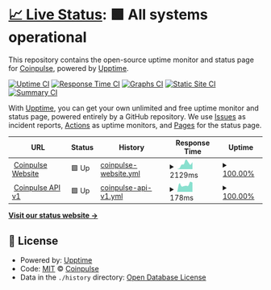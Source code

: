 # [📈 Live Status](https://uptime.coinpulse.live): <!--live status--> **🟩 All systems operational**

This repository contains the open-source uptime monitor and status page for [Coinpulse](https://coinpulse.live), powered by [Upptime](https://github.com/upptime/upptime).

[![Uptime CI](https://github.com/coinpulselive/status/workflows/Uptime%20CI/badge.svg)](https://github.com/coinpulselive/status/actions?query=workflow%3A%22Uptime+CI%22)
[![Response Time CI](https://github.com/coinpulselive/status/workflows/Response%20Time%20CI/badge.svg)](https://github.com/coinpulselive/status/actions?query=workflow%3A%22Response+Time+CI%22)
[![Graphs CI](https://github.com/coinpulselive/status/workflows/Graphs%20CI/badge.svg)](https://github.com/coinpulselive/status/actions?query=workflow%3A%22Graphs+CI%22)
[![Static Site CI](https://github.com/coinpulselive/status/workflows/Static%20Site%20CI/badge.svg)](https://github.com/coinpulselive/status/actions?query=workflow%3A%22Static+Site+CI%22)
[![Summary CI](https://github.com/coinpulselive/status/workflows/Summary%20CI/badge.svg)](https://github.com/coinpulselive/status/actions?query=workflow%3A%22Summary+CI%22)

With [Upptime](https://upptime.js.org), you can get your own unlimited and free uptime monitor and status page, powered entirely by a GitHub repository. We use [Issues](https://github.com/coinpulselive/status/issues) as incident reports, [Actions](https://github.com/coinpulselive/status/actions) as uptime monitors, and [Pages](https://uptime.coinpulse.live) for the status page.

<!--start: status pages-->
<!-- This summary is generated by Upptime (https://github.com/upptime/upptime) -->
<!-- Do not edit this manually, your changes will be overwritten -->
<!-- prettier-ignore -->
| URL | Status | History | Response Time | Uptime |
| --- | ------ | ------- | ------------- | ------ |
| <img alt="" src="https://favicons.githubusercontent.com/coinpulse.live" height="13"> [Coinpulse Website](https://coinpulse.live) | 🟩 Up | [coinpulse-website.yml](https://github.com/coinpulselive/status/commits/HEAD/history/coinpulse-website.yml) | <details><summary><img alt="Response time graph" src="./graphs/coinpulse-website/response-time-week.png" height="20"> 2129ms</summary><br><a href="https://uptime.coinpulse.live/history/coinpulse-website"><img alt="Response time 1519" src="https://img.shields.io/endpoint?url=https%3A%2F%2Fraw.githubusercontent.com%2Fcoinpulselive%2Fstatus%2FHEAD%2Fapi%2Fcoinpulse-website%2Fresponse-time.json"></a><br><a href="https://uptime.coinpulse.live/history/coinpulse-website"><img alt="24-hour response time 2688" src="https://img.shields.io/endpoint?url=https%3A%2F%2Fraw.githubusercontent.com%2Fcoinpulselive%2Fstatus%2FHEAD%2Fapi%2Fcoinpulse-website%2Fresponse-time-day.json"></a><br><a href="https://uptime.coinpulse.live/history/coinpulse-website"><img alt="7-day response time 2129" src="https://img.shields.io/endpoint?url=https%3A%2F%2Fraw.githubusercontent.com%2Fcoinpulselive%2Fstatus%2FHEAD%2Fapi%2Fcoinpulse-website%2Fresponse-time-week.json"></a><br><a href="https://uptime.coinpulse.live/history/coinpulse-website"><img alt="30-day response time 1725" src="https://img.shields.io/endpoint?url=https%3A%2F%2Fraw.githubusercontent.com%2Fcoinpulselive%2Fstatus%2FHEAD%2Fapi%2Fcoinpulse-website%2Fresponse-time-month.json"></a><br><a href="https://uptime.coinpulse.live/history/coinpulse-website"><img alt="1-year response time 1519" src="https://img.shields.io/endpoint?url=https%3A%2F%2Fraw.githubusercontent.com%2Fcoinpulselive%2Fstatus%2FHEAD%2Fapi%2Fcoinpulse-website%2Fresponse-time-year.json"></a></details> | <details><summary><a href="https://uptime.coinpulse.live/history/coinpulse-website">100.00%</a></summary><a href="https://uptime.coinpulse.live/history/coinpulse-website"><img alt="All-time uptime 100.00%" src="https://img.shields.io/endpoint?url=https%3A%2F%2Fraw.githubusercontent.com%2Fcoinpulselive%2Fstatus%2FHEAD%2Fapi%2Fcoinpulse-website%2Fuptime.json"></a><br><a href="https://uptime.coinpulse.live/history/coinpulse-website"><img alt="24-hour uptime 100.00%" src="https://img.shields.io/endpoint?url=https%3A%2F%2Fraw.githubusercontent.com%2Fcoinpulselive%2Fstatus%2FHEAD%2Fapi%2Fcoinpulse-website%2Fuptime-day.json"></a><br><a href="https://uptime.coinpulse.live/history/coinpulse-website"><img alt="7-day uptime 100.00%" src="https://img.shields.io/endpoint?url=https%3A%2F%2Fraw.githubusercontent.com%2Fcoinpulselive%2Fstatus%2FHEAD%2Fapi%2Fcoinpulse-website%2Fuptime-week.json"></a><br><a href="https://uptime.coinpulse.live/history/coinpulse-website"><img alt="30-day uptime 100.00%" src="https://img.shields.io/endpoint?url=https%3A%2F%2Fraw.githubusercontent.com%2Fcoinpulselive%2Fstatus%2FHEAD%2Fapi%2Fcoinpulse-website%2Fuptime-month.json"></a><br><a href="https://uptime.coinpulse.live/history/coinpulse-website"><img alt="1-year uptime 100.00%" src="https://img.shields.io/endpoint?url=https%3A%2F%2Fraw.githubusercontent.com%2Fcoinpulselive%2Fstatus%2FHEAD%2Fapi%2Fcoinpulse-website%2Fuptime-year.json"></a></details>
| <img alt="" src="https://favicons.githubusercontent.com/api.coinpulse.live" height="13"> [Coinpulse API v1](https://api.coinpulse.live/v1/ping) | 🟩 Up | [coinpulse-api-v1.yml](https://github.com/coinpulselive/status/commits/HEAD/history/coinpulse-api-v1.yml) | <details><summary><img alt="Response time graph" src="./graphs/coinpulse-api-v1/response-time-week.png" height="20"> 178ms</summary><br><a href="https://uptime.coinpulse.live/history/coinpulse-api-v1"><img alt="Response time 185" src="https://img.shields.io/endpoint?url=https%3A%2F%2Fraw.githubusercontent.com%2Fcoinpulselive%2Fstatus%2FHEAD%2Fapi%2Fcoinpulse-api-v1%2Fresponse-time.json"></a><br><a href="https://uptime.coinpulse.live/history/coinpulse-api-v1"><img alt="24-hour response time 228" src="https://img.shields.io/endpoint?url=https%3A%2F%2Fraw.githubusercontent.com%2Fcoinpulselive%2Fstatus%2FHEAD%2Fapi%2Fcoinpulse-api-v1%2Fresponse-time-day.json"></a><br><a href="https://uptime.coinpulse.live/history/coinpulse-api-v1"><img alt="7-day response time 178" src="https://img.shields.io/endpoint?url=https%3A%2F%2Fraw.githubusercontent.com%2Fcoinpulselive%2Fstatus%2FHEAD%2Fapi%2Fcoinpulse-api-v1%2Fresponse-time-week.json"></a><br><a href="https://uptime.coinpulse.live/history/coinpulse-api-v1"><img alt="30-day response time 184" src="https://img.shields.io/endpoint?url=https%3A%2F%2Fraw.githubusercontent.com%2Fcoinpulselive%2Fstatus%2FHEAD%2Fapi%2Fcoinpulse-api-v1%2Fresponse-time-month.json"></a><br><a href="https://uptime.coinpulse.live/history/coinpulse-api-v1"><img alt="1-year response time 185" src="https://img.shields.io/endpoint?url=https%3A%2F%2Fraw.githubusercontent.com%2Fcoinpulselive%2Fstatus%2FHEAD%2Fapi%2Fcoinpulse-api-v1%2Fresponse-time-year.json"></a></details> | <details><summary><a href="https://uptime.coinpulse.live/history/coinpulse-api-v1">100.00%</a></summary><a href="https://uptime.coinpulse.live/history/coinpulse-api-v1"><img alt="All-time uptime 100.00%" src="https://img.shields.io/endpoint?url=https%3A%2F%2Fraw.githubusercontent.com%2Fcoinpulselive%2Fstatus%2FHEAD%2Fapi%2Fcoinpulse-api-v1%2Fuptime.json"></a><br><a href="https://uptime.coinpulse.live/history/coinpulse-api-v1"><img alt="24-hour uptime 100.00%" src="https://img.shields.io/endpoint?url=https%3A%2F%2Fraw.githubusercontent.com%2Fcoinpulselive%2Fstatus%2FHEAD%2Fapi%2Fcoinpulse-api-v1%2Fuptime-day.json"></a><br><a href="https://uptime.coinpulse.live/history/coinpulse-api-v1"><img alt="7-day uptime 100.00%" src="https://img.shields.io/endpoint?url=https%3A%2F%2Fraw.githubusercontent.com%2Fcoinpulselive%2Fstatus%2FHEAD%2Fapi%2Fcoinpulse-api-v1%2Fuptime-week.json"></a><br><a href="https://uptime.coinpulse.live/history/coinpulse-api-v1"><img alt="30-day uptime 100.00%" src="https://img.shields.io/endpoint?url=https%3A%2F%2Fraw.githubusercontent.com%2Fcoinpulselive%2Fstatus%2FHEAD%2Fapi%2Fcoinpulse-api-v1%2Fuptime-month.json"></a><br><a href="https://uptime.coinpulse.live/history/coinpulse-api-v1"><img alt="1-year uptime 100.00%" src="https://img.shields.io/endpoint?url=https%3A%2F%2Fraw.githubusercontent.com%2Fcoinpulselive%2Fstatus%2FHEAD%2Fapi%2Fcoinpulse-api-v1%2Fuptime-year.json"></a></details>

<!--end: status pages-->

[**Visit our status website →**](https://uptime.coinpulse.live)

## 📄 License

- Powered by: [Upptime](https://github.com/upptime/upptime)
- Code: [MIT](./LICENSE) © [Coinpulse](https://coinpulse.live)
- Data in the `./history` directory: [Open Database License](https://opendatacommons.org/licenses/odbl/1-0/)
